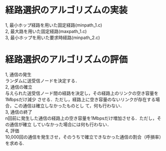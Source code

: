 # 経路選択のアルゴリズムの実装
1, 最小ホップ経路を用いた固定経路(minpath_1.c)  
2, 最大路を用いた固定経路(maxpath_1.c)  
3, 最小ホップを用いた要求時経路(minpath_2.c)  

# 経路選択のアルゴリズムの評価
1, 通信の発生  
ランダムに送受信ノードを決定する．  
2, 通信の確立  
与えられた送受信ノード間の経路を決定し，その経路上のリンクの空き容量を1Mbpsだけ減少
させる．ただし，経路上に空き容量のないリンクが存在する場合，この通信は確立しなかったものとし
て，何も行わない．  
3, 通信の終了  
n回前に発生した通信の経路上の空き容量を1Mbpsだけ増加させる．ただし，その通信が確立
していなかった場合には何も行わない．  
4, 評価  
10,000回の通信を発生させ，そのうちで確立できなかった通信の割合（呼損率）を求める.  
